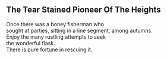The Tear Stained Pioneer Of The Heights
---------------------------------------
Once there was a boney fisherman who  
sought at parties, sitting in a line segment, among autumns.  
Enjoy the many rustling attempts to seek  
the wonderful flask.  
There is pure fortune in rescuing it.  
